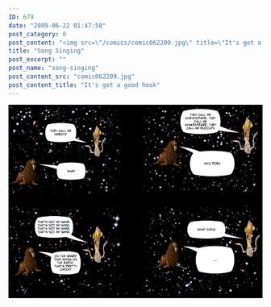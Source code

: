 ```yaml
---
ID: 679
date: "2009-06-22 01:47:58"
post_category: 0
post_content: "<img src=\"/comics/comic062209.jpg\" title=\"It's got a good hook\" />"
title: "Song Singing"
post_excerpt: ""
post_name: "song-singing"
post_content_src: "comic062209.jpg"
post_content_title: "It's got a good hook"
---
```



[![It's got a good hook](/comics-hi-res/comic062209.jpg)](/comics-hi-res/comic062209.jpg "It's got a good hook")
